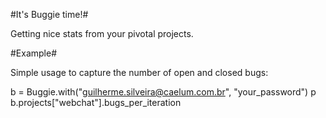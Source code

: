 #It's Buggie time!#

Getting nice stats from your pivotal projects.

#Example#

Simple usage to capture the number of open and closed bugs:

b = Buggie.with("guilherme.silveira@caelum.com.br", "your_password")
p b.projects["webchat"].bugs_per_iteration
